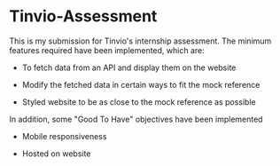 # Tinvio-Assessment

This is my submission for Tinvio's internship assessment. The minimum features required have been implemented, which are: 

* To fetch data from an API and display them on the website

* Modify the fetched data in certain ways to fit the mock reference 

* Styled website to be as close to the mock reference as possible

In addition, some "Good To Have" objectives have been implemented 

* Mobile responsiveness

* Hosted on website 